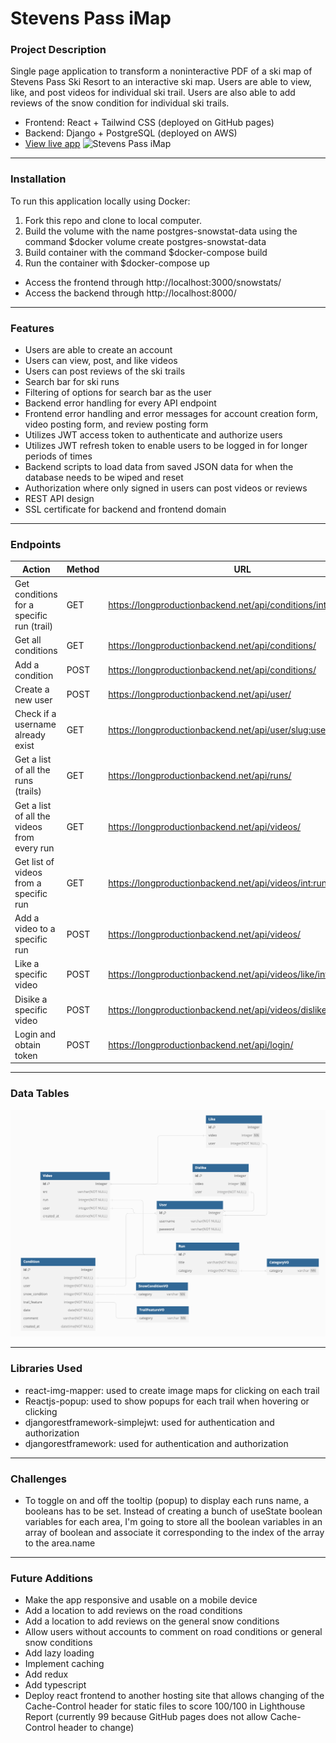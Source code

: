 # Stevens Pass iMap

### Project Description

Single page application to transform a noninteractive PDF of a ski map of Stevens Pass Ski Resort to an interactive ski map. Users are able to view, like, and post videos for individual ski trail. Users are also able to add reviews of the snow condition for individual ski trails.

- Frontend: React + Tailwind CSS (deployed on GitHub pages)
- Backend: Django + PostgreSQL (deployed on AWS)
- [View live app](https://long-guan.github.io/snowstats/)
  ![Stevens Pass iMap](/readme/stevens_pass_imap.png "Stevens Pass iMap")

---

### Installation

To run this application locally using Docker:

1. Fork this repo and clone to local computer.
2. Build the volume with the name postgres-snowstat-data using the command $docker volume create postgres-snowstat-data
3. Build container with the command $docker-compose build
4. Run the container with $docker-compose up

- Access the frontend through http://localhost:3000/snowstats/
- Access the backend through http://localhost:8000/

---

### Features

- Users are able to create an account
- Users can view, post, and like videos
- Users can post reviews of the ski trails
- Search bar for ski runs
- Filtering of options for search bar as the user
- Backend error handling for every API endpoint
- Frontend error handling and error messages for account creation form, video posting form, and review posting form
- Utilizes JWT access token to authenticate and authorize users
- Utilizes JWT refresh token to enable users to be logged in for longer periods of times
- Backend scripts to load data from saved JSON data for when the database needs to be wiped and reset
- Authorization where only signed in users can post videos or reviews
- REST API design
- SSL certificate for backend and frontend domain

---

### Endpoints

| Action                                      | Method | URL                                                                 |
| ------------------------------------------- | ------ | ------------------------------------------------------------------- |
| Get conditions for a specific run (trail)   | GET    | https://longproductionbackend.net/api/conditions/<int:run_id>/      |
| Get all conditions                          | GET    | https://longproductionbackend.net/api/conditions/                   |
| Add a condition                             | POST   | https://longproductionbackend.net/api/conditions/                   |
| Create a new user                           | POST   | https://longproductionbackend.net/api/user/                         |
| Check if a username already exist           | GET    | https://longproductionbackend.net/api/user/<slug:username>          |
| Get a list of all the runs (trails)         | GET    | https://longproductionbackend.net/api/runs/                         |
| Get a list of all the videos from every run | GET    | https://longproductionbackend.net/api/videos/                       |
| Get list of videos from a specific run      | GET    | https://longproductionbackend.net/api/videos/<int:run_id>/          |
| Add a video to a specific run               | POST   | https://longproductionbackend.net/api/videos/                       |
| Like a specific video                       | POST   | https://longproductionbackend.net/api/videos/like/<int:video_id>    |
| Disike a specific video                     | POST   | https://longproductionbackend.net/api/videos/dislike/<int:video_id> |
| Login and obtain token                      | POST   | https://longproductionbackend.net/api/login/                        |

---

### Data Tables

![Data Tables](/readme/data_tables.png "Data Tables")

---

### Libraries Used

- react-img-mapper: used to create image maps for clicking on each trail
- Reactjs-popup: used to show popups for each trail when hovering or clicking
- djangorestframework-simplejwt: used for authentication and authorization
- djangorestframework: used for authentication and authorization

---

### Challenges

- To toggle on and off the tooltip (popup) to display each runs name, a booleans has to be set. Instead of creating a bunch of useState boolean variables for each area, I'm going to store all the boolean variables in an array of boolean and associate it corresponding to the index of the array to the area.name

---

### Future Additions

- Make the app responsive and usable on a mobile device
- Add a location to add reviews on the road conditions
- Add a location to add reviews on the general snow conditions
- Allow users without accounts to comment on road conditions or general snow conditions
- Add lazy loading
- Implement caching
- Add redux
- Add typescript
- Deploy react frontend to another hosting site that allows changing of the Cache-Control header for static files to score 100/100 in Lighthouse Report (currently 99 because GitHub pages does not allow Cache-Control header to change)
